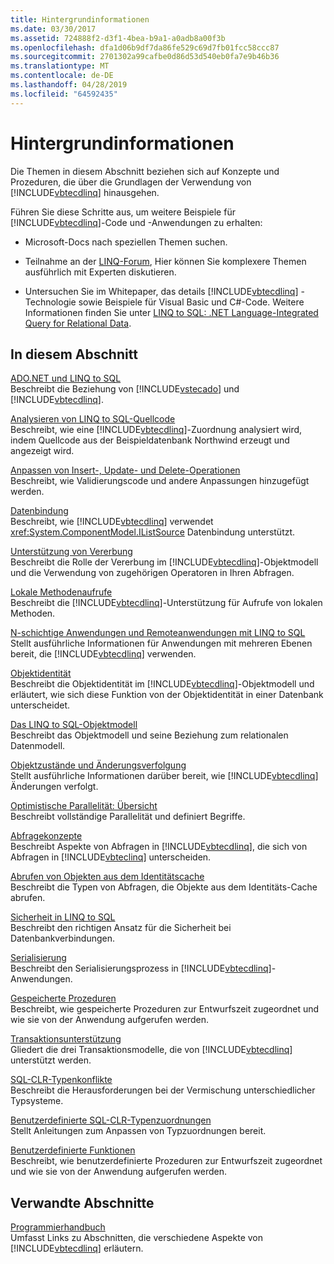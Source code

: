 ```yaml
---
title: Hintergrundinformationen
ms.date: 03/30/2017
ms.assetid: 724888f2-d3f1-4bea-b9a1-a0adb8a00f3b
ms.openlocfilehash: dfa1d06b9df7da86fe529c69d7fb01fcc58ccc87
ms.sourcegitcommit: 2701302a99cafbe0d86d53d540eb0fa7e9b46b36
ms.translationtype: MT
ms.contentlocale: de-DE
ms.lasthandoff: 04/28/2019
ms.locfileid: "64592435"
---
```

# <a name="background-information"></a>Hintergrundinformationen
Die Themen in diesem Abschnitt beziehen sich auf Konzepte und Prozeduren, die über die Grundlagen der Verwendung von [!INCLUDE[vbtecdlinq](../../../../../../includes/vbtecdlinq-md.md)] hinausgehen.  
  
 Führen Sie diese Schritte aus, um weitere Beispiele für [!INCLUDE[vbtecdlinq](../../../../../../includes/vbtecdlinq-md.md)]-Code und -Anwendungen zu erhalten:  
  
- Microsoft-Docs nach speziellen Themen suchen.  
  
- Teilnahme an der [LINQ-Forum](https://go.microsoft.com/fwlink/?LinkId=76488), Hier können Sie komplexere Themen ausführlich mit Experten diskutieren.  
  
- Untersuchen Sie im Whitepaper, das details [!INCLUDE[vbtecdlinq](../../../../../../includes/vbtecdlinq-md.md)] -Technologie sowie Beispiele für Visual Basic und C#-Code. Weitere Informationen finden Sie unter [LINQ to SQL: .NET Language-Integrated Query for Relational Data](https://go.microsoft.com/fwlink/?LinkId=93205).  
  
## <a name="in-this-section"></a>In diesem Abschnitt  
 [ADO.NET und LINQ to SQL](../../../../../../docs/framework/data/adonet/sql/linq/ado-net-and-linq-to-sql.md)  
 Beschreibt die Beziehung von [!INCLUDE[vstecado](../../../../../../includes/vstecado-md.md)] und [!INCLUDE[vbtecdlinq](../../../../../../includes/vbtecdlinq-md.md)].  
  
 [Analysieren von LINQ to SQL-Quellcode](../../../../../../docs/framework/data/adonet/sql/linq/analyzing-linq-to-sql-source-code.md)  
 Beschreibt, wie eine [!INCLUDE[vbtecdlinq](../../../../../../includes/vbtecdlinq-md.md)]-Zuordnung analysiert wird, indem Quellcode aus der Beispieldatenbank Northwind erzeugt und angezeigt wird.  
  
 [Anpassen von Insert-, Update- und Delete-Operationen](../../../../../../docs/framework/data/adonet/sql/linq/customizing-insert-update-and-delete-operations.md)  
 Beschreibt, wie Validierungscode und andere Anpassungen hinzugefügt werden.  
  
 [Datenbindung](../../../../../../docs/framework/data/adonet/sql/linq/data-binding.md)  
 Beschreibt, wie [!INCLUDE[vbtecdlinq](../../../../../../includes/vbtecdlinq-md.md)] verwendet <xref:System.ComponentModel.IListSource> Datenbindung unterstützt.  
  
 [Unterstützung von Vererbung](../../../../../../docs/framework/data/adonet/sql/linq/inheritance-support.md)  
 Beschreibt die Rolle der Vererbung im [!INCLUDE[vbtecdlinq](../../../../../../includes/vbtecdlinq-md.md)]-Objektmodell und die Verwendung von zugehörigen Operatoren in Ihren Abfragen.  
  
 [Lokale Methodenaufrufe](../../../../../../docs/framework/data/adonet/sql/linq/local-method-calls.md)  
 Beschreibt die [!INCLUDE[vbtecdlinq](../../../../../../includes/vbtecdlinq-md.md)]-Unterstützung für Aufrufe von lokalen Methoden.  
  
 [N-schichtige Anwendungen und Remoteanwendungen mit LINQ to SQL](../../../../../../docs/framework/data/adonet/sql/linq/n-tier-and-remote-applications-with-linq-to-sql.md)  
 Stellt ausführliche Informationen für Anwendungen mit mehreren Ebenen bereit, die [!INCLUDE[vbtecdlinq](../../../../../../includes/vbtecdlinq-md.md)] verwenden.  
  
 [Objektidentität](../../../../../../docs/framework/data/adonet/sql/linq/object-identity.md)  
 Beschreibt die Objektidentität im [!INCLUDE[vbtecdlinq](../../../../../../includes/vbtecdlinq-md.md)]-Objektmodell und erläutert, wie sich diese Funktion von der Objektidentität in einer Datenbank unterscheidet.  
  
 [Das LINQ to SQL-Objektmodell](../../../../../../docs/framework/data/adonet/sql/linq/the-linq-to-sql-object-model.md)  
 Beschreibt das Objektmodell und seine Beziehung zum relationalen Datenmodell.  
  
 [Objektzustände und Änderungsverfolgung](../../../../../../docs/framework/data/adonet/sql/linq/object-states-and-change-tracking.md)  
 Stellt ausführliche Informationen darüber bereit, wie [!INCLUDE[vbtecdlinq](../../../../../../includes/vbtecdlinq-md.md)] Änderungen verfolgt.  
  
 [Optimistische Parallelität: Übersicht](../../../../../../docs/framework/data/adonet/sql/linq/optimistic-concurrency-overview.md)  
 Beschreibt vollständige Parallelität und definiert Begriffe.  
  
 [Abfragekonzepte](../../../../../../docs/framework/data/adonet/sql/linq/query-concepts.md)  
 Beschreibt Aspekte von Abfragen in [!INCLUDE[vbtecdlinq](../../../../../../includes/vbtecdlinq-md.md)], die sich von Abfragen in [!INCLUDE[vbteclinq](../../../../../../includes/vbteclinq-md.md)] unterscheiden.  
  
 [Abrufen von Objekten aus dem Identitätscache](../../../../../../docs/framework/data/adonet/sql/linq/retrieving-objects-from-the-identity-cache.md)  
 Beschreibt die Typen von Abfragen, die Objekte aus dem Identitäts-Cache abrufen.  
  
 [Sicherheit in LINQ to SQL](../../../../../../docs/framework/data/adonet/sql/linq/security-in-linq-to-sql.md)  
 Beschreibt den richtigen Ansatz für die Sicherheit bei Datenbankverbindungen.  
  
 [Serialisierung](../../../../../../docs/framework/data/adonet/sql/linq/serialization.md)  
 Beschreibt den Serialisierungsprozess in [!INCLUDE[vbtecdlinq](../../../../../../includes/vbtecdlinq-md.md)]-Anwendungen.  
  
 [Gespeicherte Prozeduren](../../../../../../docs/framework/data/adonet/sql/linq/stored-procedures.md)  
 Beschreibt, wie gespeicherte Prozeduren zur Entwurfszeit zugeordnet und wie sie von der Anwendung aufgerufen werden.  
  
 [Transaktionsunterstützung](../../../../../../docs/framework/data/adonet/sql/linq/transaction-support.md)  
 Gliedert die drei Transaktionsmodelle, die von [!INCLUDE[vbtecdlinq](../../../../../../includes/vbtecdlinq-md.md)] unterstützt werden.  
  
 [SQL-CLR-Typenkonflikte](../../../../../../docs/framework/data/adonet/sql/linq/sql-clr-type-mismatches.md)  
 Beschreibt die Herausforderungen bei der Vermischung unterschiedlicher Typsysteme.  
  
 [Benutzerdefinierte SQL-CLR-Typenzuordnungen](../../../../../../docs/framework/data/adonet/sql/linq/sql-clr-custom-type-mappings.md)  
 Stellt Anleitungen zum Anpassen von Typzuordnungen bereit.  
  
 [Benutzerdefinierte Funktionen](../../../../../../docs/framework/data/adonet/sql/linq/user-defined-functions.md)  
 Beschreibt, wie benutzerdefinierte Prozeduren zur Entwurfszeit zugeordnet und wie sie von der Anwendung aufgerufen werden.  
  
## <a name="related-sections"></a>Verwandte Abschnitte  
 [Programmierhandbuch](../../../../../../docs/framework/data/adonet/sql/linq/programming-guide.md)  
 Umfasst Links zu Abschnitten, die verschiedene Aspekte von [!INCLUDE[vbtecdlinq](../../../../../../includes/vbtecdlinq-md.md)] erläutern.
